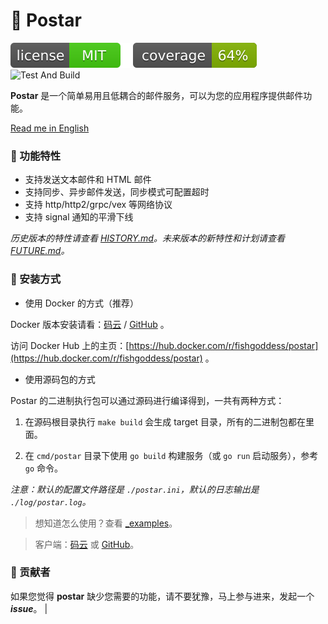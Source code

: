 # 📧 Postar

[![license](_icons/license.svg)](https://opensource.org/licenses/MIT)
[![coverage](_icons/coverage.svg)](_icons/coverage.svg)
![Test And Build](https://github.com/infra-io/postar/actions/workflows/check.yml/badge.svg)

**Postar** 是一个简单易用且低耦合的邮件服务，可以为您的应用程序提供邮件功能。

[Read me in English](./README.en.md)

### 🥇 功能特性

* 支持发送文本邮件和 HTML 邮件
* 支持同步、异步邮件发送，同步模式可配置超时
* 支持 http/http2/grpc/vex 等网络协议
* 支持 signal 通知的平滑下线

_历史版本的特性请查看 [HISTORY.md](./HISTORY.md)。未来版本的新特性和计划请查看 [FUTURE.md](./FUTURE.md)。_

### 🚀 安装方式

* 使用 Docker 的方式（推荐）

Docker 版本安装请看：[码云](https://gitee.com/infra-io/postar-docker) / [GitHub](https://github.com/infra-io/postar-docker) 。

访问 Docker Hub 上的主页：[https://hub.docker.com/r/fishgoddess/postar](https://hub.docker.com/r/fishgoddess/postar) 。

* 使用源码包的方式

Postar 的二进制执行包可以通过源码进行编译得到，一共有两种方式：

1. 在源码根目录执行 `make build` 会生成 target 目录，所有的二进制包都在里面。

2. 在 `cmd/postar` 目录下使用 `go build` 构建服务（或 `go run` 启动服务），参考 `go` 命令。

_注意：默认的配置文件路径是 `./postar.ini`，默认的日志输出是 `./log/postar.log`。_

> 想知道怎么使用？查看 [_examples](_examples)。

> 客户端：[码云](https://gitee.com/infra-io/postar-client) 或 [GitHub](https://github.com/infra-io/postar-client)。

### 👥 贡献者

如果您觉得 **postar** 缺少您需要的功能，请不要犹豫，马上参与进来，发起一个 _**issue**_。                           |
